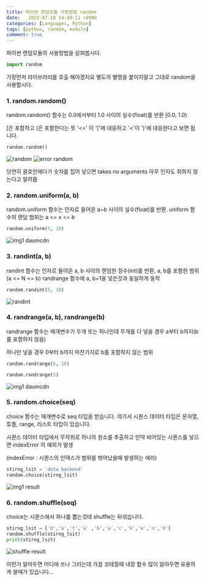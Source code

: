 ```yaml
---
title: 파이썬 랜덤모듈 사용방법 random
date:   2022-07-18 14:49:11 +0900
categories: [Languages, Python]
tags: [python, random, module]
comment: true
---
```

파이썬 랜덤모듈의 사용방법을 살펴봅시다.

```py
import random
```
가장먼저 라이브러리를 호출 해야겠지요 별도의 별명을 붙이지말고 그대로 random을 사용합시다.

 

### 1. random.random()

random.random() 함수는 0.0에서부터 1.0 사이의 실수(float)를 반환 [0.0, 1.0)

[은 포함하고 )은 포함한다는 뜻 '<=' 이 '['에 대응하고 '<'이 ')'에 대응한다고 보면 됩니다. 
```py
random.random()
```

![random](https://user-images.githubusercontent.com/85277660/210786867-cb1c7d26-11b3-4cc1-8462-139f4f0dbf00.png)
![error random](https://user-images.githubusercontent.com/85277660/210786872-a2d9b35e-689d-4093-8e74-a872311dfc2f.png)

당연히 괄호안에다가 숫자를 집어 넣으면 takes no arguments 아무 인자도 취하지 않는다고 알려줌


### 2. random.uniform(a, b)

random.uniform 함수는 인자로 들어온 a~b 사이의 실수(float)를 반환. uniform 함수의 랜덤 범위는 a <= x <= b

```py
random.uniform(5, 10)
```

![img1 daumcdn](https://user-images.githubusercontent.com/85277660/210786953-64b81c3a-f95f-479c-98bb-8efd912065b7.png)

### 3. randint(a, b)

randint 함수는 인자로 들어온 a, b 사이의 랜덤한 정수(int)를 반환, a, b를 포함한 범위 (a <= N <= b) randrange 함수에 a, b+1을 넣은것과 동일하게 동작

```py
random.randint(5, 10)
```

![randint](https://user-images.githubusercontent.com/85277660/210787004-3502b906-cd19-48d1-b5e6-b8d17ba3b781.png)


### 4. randrange(a, b), randrange(b)

randrange 함수는 매개변수가 두개 또는 하나인데 두개를 다 넣을 경우 a부터 b까지(b를 포함하지 않음)

하나만 넣을 경우 0부터 b까지 마찬가지로 b를 포함하지 않는 범위
```py
random.randrange(5, 10)

random.randrange(5)
```

![img1 daumcdn](https://user-images.githubusercontent.com/85277660/210787082-b566f61d-b36f-4e2f-b011-66e4e0638f03.png)


### 5. random.choice(seq)

choice 함수는 매개변수로 seq 타입을 받습니다. 여기서 시퀀스 데이터 타입은 문자열, 튜플, range, 리스트 타입이 있습니다.

시퀸스 데이터 타입에서 무작위로 하나의 원소를 추출하고 만약 비어있는 시퀸스를 넣으면 indexError 의 예외가 발생

(indexError : 시퀀스의 인덱스가 범위를 벗어났을때 발생하는 에러)

```py
stirng_lsit = 'data backend'
random.choice(stirng_lsit)
```

![img1 result](https://user-images.githubusercontent.com/85277660/210787135-15ef6e5a-3652-48c6-a730-7817ce37eaea.png)

### 6. random.shuffle(seq)

choice는 시퀸스에서 하나를 뽑는것데 shuffle는 뒤섞습니다.

```py
stirng_lsit = ['d','a','t','a' ,'b','a','c','k','e','n','d']
random.shuffle(stirng_lsit)
print(stirng_lsit)
```

![shuffle result](https://user-images.githubusercontent.com/85277660/210787179-3a510828-20ff-45c4-8c34-7f5282529629.png)

이런거 알아두면 어디에 쓰나 그러는데 가끔 코테칠때 내장 함수 많이 알아두면 유용하게 쓸때가 있습니다...